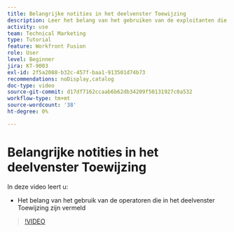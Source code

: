 ```yaml
---
title: Belangrijke notities in het deelvenster Toewijzing
description: Leer het belang van het gebruiken van de exploitanten die in het mappingpaneel in  [!DNL Adobe Workfront Fusion] worden verstrekt.
activity: use
team: Technical Marketing
type: Tutorial
feature: Workfront Fusion
role: User
level: Beginner
jira: KT-9003
exl-id: 2f5a2088-b32c-457f-baa1-913501d74b73
recommendations: noDisplay,catalog
doc-type: video
source-git-commit: d17df7162ccaab6b62db34209f50131927c0a532
workflow-type: tm+mt
source-wordcount: '38'
ht-degree: 0%

---
```


# Belangrijke notities in het deelvenster Toewijzing

In deze video leert u:

* Het belang van het gebruik van de operatoren die in het deelvenster Toewijzing zijn vermeld

>[!VIDEO](https://video.tv.adobe.com/v/335263/?quality=12&learn=on&enablevpops)
